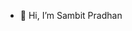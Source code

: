 - 👋 Hi, I’m Sambit Pradhan


<!---
sambit-peer/sambit-peer is a ✨ special ✨ repository because its `README.md` (this file) appears on your GitHub profile.
You can click the Preview link to take a look at your changes.
--->
